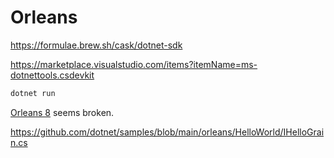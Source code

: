 # Orleans

https://formulae.brew.sh/cask/dotnet-sdk

https://marketplace.visualstudio.com/items?itemName=ms-dotnettools.csdevkit

```bash
dotnet run
```

[Orleans 8](https://github.com/dotnet/orleans/releases/tag/v8.0.0) seems broken.

https://github.com/dotnet/samples/blob/main/orleans/HelloWorld/IHelloGrain.cs
